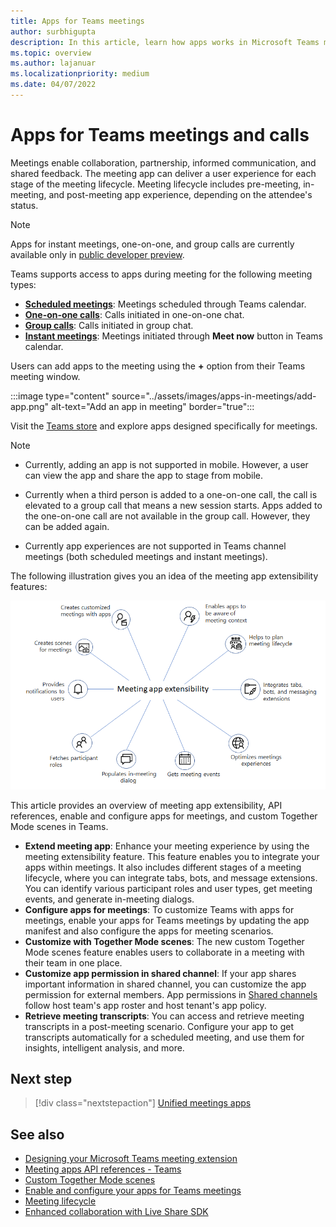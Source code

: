 ```yaml
---
title: Apps for Teams meetings
author: surbhigupta
description: In this article, learn how apps works in Microsoft Teams meetings based on participant and user role and app extensibility.
ms.topic: overview
ms.author: lajanuar
ms.localizationpriority: medium
ms.date: 04/07/2022
---
```


# Apps for Teams meetings and calls

Meetings enable collaboration, partnership, informed communication, and shared feedback. The meeting app can deliver a user experience for each stage of the meeting lifecycle. Meeting lifecycle includes pre-meeting, in-meeting, and post-meeting app experience, depending on the attendee's status.

> [!Note]
>
> Apps for instant meetings, one-on-one, and group calls are currently available only in [public developer preview](~/resources/dev-preview/developer-preview-intro.md).

Teams supports access to apps during meeting for the following meeting types:

* [**Scheduled meetings**](https://support.microsoft.com/office/schedule-a-meeting-in-teams-943507a9-8583-4c58-b5d2-8ec8265e04e5#ID0EFBD=Desktop): Meetings scheduled through Teams calendar.
* [**One-on-one calls**](https://support.microsoft.com/office/start-a-call-from-a-chat-in-teams-f5138c9d-df4c-43d8-9cf6-53400c1a7798): Calls initiated in one-on-one chat.
* [**Group calls**](https://support.microsoft.com/office/start-a-call-from-a-chat-in-teams-f5138c9d-df4c-43d8-9cf6-53400c1a7798): Calls initiated in group chat.
* [**Instant meetings**](https://support.microsoft.com/office/start-an-instant-meeting-in-teams-ff95e53f-8231-4739-87fa-00b9723f4ef5): Meetings initiated through **Meet now** button in Teams calendar.

Users can add apps to the meeting using the **+** option from their Teams meeting window.

:::image type="content" source="../assets/images/apps-in-meetings/add-app.png" alt-text="Add an app in meeting" border="true":::

Visit the [Teams store](https://go.microsoft.com/fwlink/p/?LinkID=2183121) and explore apps designed specifically for meetings.

> [!Note]
>
> * Currently, adding an app is not supported in mobile. However, a user can view the app and share the app to stage from mobile.
>
> * Currently when a third person is added to a one-on-one call, the call is elevated to a group call that means a new session starts. Apps added to the one-on-one call are not available in the group call. However, they can be added again.
>
> * Currently app experiences are not supported in Teams channel meetings (both scheduled meetings and instant meetings).

The following illustration gives you an idea of the meeting app extensibility features:

![Meeting app extensibility](../assets/images/apps-in-meetings/meetingappextensibility.png)

This article provides an overview of meeting app extensibility, API references, enable and configure apps for meetings, and custom Together Mode scenes in Teams.

- **Extend meeting app**: Enhance your meeting experience by using the meeting extensibility feature. This feature enables you to integrate your apps within meetings. It also includes different stages of a meeting lifecycle, where you can integrate tabs, bots, and message extensions. You can identify various participant roles and user types, get meeting events, and generate in-meeting dialogs.
- **Configure apps for meetings**: To customize Teams with apps for meetings, enable your apps for Teams meetings by updating the app manifest and also configure the apps for meeting scenarios.
- **Customize with Together Mode scenes**: The new custom Together Mode scenes feature enables users to collaborate in a meeting with their team in one place.
- **Customize app permission in shared channel**: If your app shares important information in shared channel, you can customize the app permission for external members. App permissions in [Shared channels](../concepts/build-and-test/Shared-channels.md) follow host team's app roster and host tenant's app policy.
- **Retrieve meeting transcripts**: You can access and retrieve meeting transcripts in a post-meeting scenario. Configure your app to get transcripts automatically for a scheduled meeting, and use them for insights, intelligent analysis, and more.

## Next step

> [!div class="nextstepaction"]
> [Unified meetings apps](meeting-app-extensibility.md)

## See also

* [Designing your Microsoft Teams meeting extension](~/apps-in-teams-meetings/design/designing-apps-in-meetings.md)
* [Meeting apps API references - Teams](~/apps-in-teams-meetings/api-references.md)
* [Custom Together Mode scenes](~/apps-in-teams-meetings/teams-together-mode.md)
* [Enable and configure your apps for Teams meetings](~/apps-in-teams-meetings/enable-and-configure-your-app-for-teams-meetings.md)
* [Meeting lifecycle](meeting-app-extensibility.md#meeting-lifecycle)
* [Enhanced collaboration with Live Share SDK](teams-live-share-overview.md)
